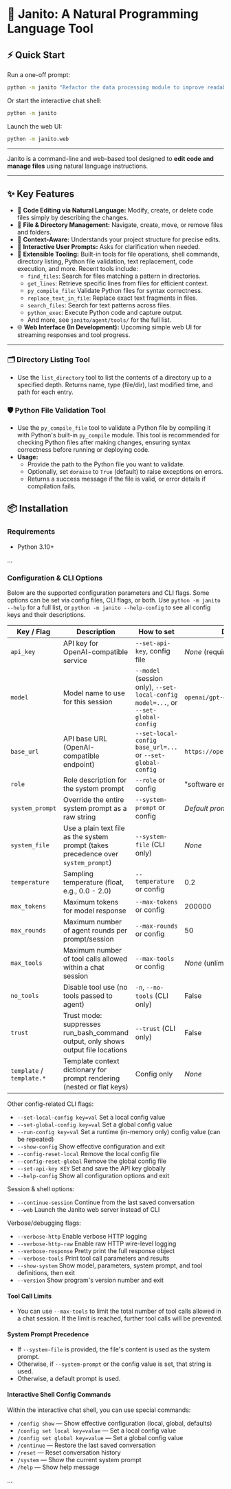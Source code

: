 # 🚀 Janito: A Natural Programming Language Tool

## ⚡ Quick Start

Run a one-off prompt:
```bash
python -m janito "Refactor the data processing module to improve readability."
```

Or start the interactive chat shell:
```bash
python -m janito
```

Launch the web UI:
```bash
python -m janito.web
```

---

Janito is a command-line and web-based tool designed to **edit code and manage files** using natural language instructions.

---

## ✨ Key Features
- 📝 **Code Editing via Natural Language:** Modify, create, or delete code files simply by describing the changes.
- 📁 **File & Directory Management:** Navigate, create, move, or remove files and folders.
- 🧠 **Context-Aware:** Understands your project structure for precise edits.
- 💬 **Interactive User Prompts:** Asks for clarification when needed.
- 🧩 **Extensible Tooling:** Built-in tools for file operations, shell commands, directory listing, Python file validation, text replacement, code execution, and more. Recent tools include:
  - `find_files`: Search for files matching a pattern in directories.
  - `get_lines`: Retrieve specific lines from files for efficient context.
  - `py_compile_file`: Validate Python files for syntax correctness.
  - `replace_text_in_file`: Replace exact text fragments in files.
  - `search_files`: Search for text patterns across files.
  - `python_exec`: Execute Python code and capture output.
  - And more, see `janito/agent/tools/` for the full list.
- 🌐 **Web Interface (In Development):** Upcoming simple web UI for streaming responses and tool progress.

---

### 🗂️ Directory Listing Tool

- Use the `list_directory` tool to list the contents of a directory up to a specified depth. Returns name, type (file/dir), last modified time, and path for each entry.

### 🛡️ Python File Validation Tool

- Use the `py_compile_file` tool to validate a Python file by compiling it with Python's built-in `py_compile` module. This tool is recommended for checking Python files after making changes, ensuring syntax correctness before running or deploying code.
- **Usage:**
  - Provide the path to the Python file you want to validate.
  - Optionally, set `doraise` to `True` (default) to raise exceptions on errors.
  - Returns a success message if the file is valid, or error details if compilation fails.

## 📦 Installation

### Requirements
- Python 3.10+

...

### Configuration & CLI Options

Below are the supported configuration parameters and CLI flags. Some options can be set via config files, CLI flags, or both. Use `python -m janito --help` for a full list, or `python -m janito --help-config` to see all config keys and their descriptions.

| Key / Flag                | Description                                                                                 | How to set                                                      | Default                                    |
|---------------------------|---------------------------------------------------------------------------------------------|-----------------------------------------------------------------|--------------------------------------------|
| `api_key`                 | API key for OpenAI-compatible service                                                       | `--set-api-key`, config file                                    | _None_ (required)                          |
| `model`                   | Model name to use for this session                                                          | `--model` (session only), `--set-local-config model=...`, or `--set-global-config` | `openai/gpt-4.1`                 |
| `base_url`                | API base URL (OpenAI-compatible endpoint)                                                   | `--set-local-config base_url=...` or `--set-global-config`      | `https://openrouter.ai/api/v1`            |
| `role`                    | Role description for the system prompt                                                      | `--role` or config                                            | "software engineer"                     |
| `system_prompt`           | Override the entire system prompt as a raw string                                           | `--system-prompt` or config                                   | _Default prompt_               |
| `system_file`             | Use a plain text file as the system prompt (takes precedence over `system_prompt`)         | `--system-file` (CLI only)                                     | _None_                                     |
| `temperature`             | Sampling temperature (float, e.g., 0.0 - 2.0)                                              | `--temperature` or config                                      | 0.2                                        |
| `max_tokens`              | Maximum tokens for model response                                                          | `--max-tokens` or config                                      | 200000                                     |
| `max_rounds`              | Maximum number of agent rounds per prompt/session                                          | `--max-rounds` or config                                      | 50                                         |
| `max_tools`               | Maximum number of tool calls allowed within a chat session                                 | `--max-tools` or config                                       | _None_ (unlimited)                         |
| `no_tools`           | Disable tool use (no tools passed to agent)                                                | `-n`, `--no-tools` (CLI only)                                   | False                                       |
| `trust`                   | Trust mode: suppresses run_bash_command output, only shows output file locations                  | `--trust` (CLI only)                                           | False                                       |
| `template` / `template.*` | Template context dictionary for prompt rendering (nested or flat keys)                     | Config only                                                    | _None_                                     |

Other config-related CLI flags:

- `--set-local-config key=val`   Set a local config value
- `--set-global-config key=val`  Set a global config value
- `--run-config key=val`         Set a runtime (in-memory only) config value (can be repeated)
- `--show-config`                Show effective configuration and exit
- `--config-reset-local`         Remove the local config file
- `--config-reset-global`        Remove the global config file
- `--set-api-key KEY`            Set and save the API key globally
- `--help-config`                Show all configuration options and exit

Session & shell options:

- `--continue-session`           Continue from the last saved conversation
- `--web`                        Launch the Janito web server instead of CLI

Verbose/debugging flags:

- `--verbose-http`               Enable verbose HTTP logging
- `--verbose-http-raw`           Enable raw HTTP wire-level logging
- `--verbose-response`           Pretty print the full response object
- `--verbose-tools`              Print tool call parameters and results
- `--show-system`                Show model, parameters, system prompt, and tool definitions, then exit
- `--version`                    Show program's version number and exit


#### Tool Call Limits

- You can use `--max-tools` to limit the total number of tool calls allowed in a chat session. If the limit is reached, further tool calls will be prevented.

#### System Prompt Precedence

- If `--system-file` is provided, the file's content is used as the system prompt.
- Otherwise, if `--system-prompt` or the config value is set, that string is used.
- Otherwise, a default prompt is used.

#### Interactive Shell Config Commands

Within the interactive chat shell, you can use special commands:
- `/config show` — Show effective configuration (local, global, defaults)
- `/config set local key=value` — Set a local config value
- `/config set global key=value` — Set a global config value
- `/continue` — Restore the last saved conversation
- `/reset` — Reset conversation history
- `/system` — Show the current system prompt
- `/help` — Show help message

...